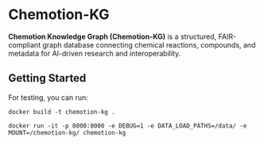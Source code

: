 # Chemotion-KG

**Chemotion Knowledge Graph (Chemotion-KG)** is a structured, FAIR-compliant graph database connecting chemical reactions, compounds, and metadata for AI-driven research and interoperability.

## Getting Started

For testing, you can run:

```shell
docker build -t chemotion-kg .
```

```shell
docker run -it -p 8000:8000 -e DEBUG=1 -e DATA_LOAD_PATHS=/data/ -e MOUNT=/chemotion-kg/ chemotion-kg
```
